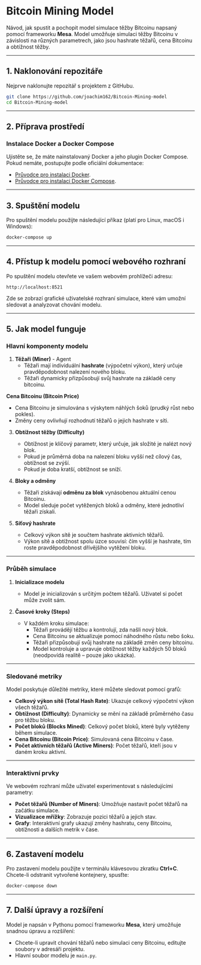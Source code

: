# Bitcoin Mining Model

Návod, jak spustit a pochopit model simulace těžby Bitcoinu napsaný pomocí frameworku **Mesa**. Model umožňuje simulaci těžby Bitcoinu v závislosti na různých parametrech, jako jsou hashrate těžařů, cena Bitcoinu a obtížnost těžby.

---

## 1. **Naklonování repozitáře**

Nejprve naklonujte repozitář s projektem z GitHubu.

```bash
git clone https://github.com/joachim162/Bitcoin-Mining-model
cd Bitcoin-Mining-model
```

---

## 2. **Příprava prostředí**

### Instalace Docker a Docker Compose

Ujistěte se, že máte nainstalovaný Docker a jeho plugin Docker Compose. Pokud nemáte, postupujte podle oficiální dokumentace: 

- [Průvodce pro instalaci Docker](https://docs.docker.com/get-docker/).
- [Průvodce pro instalaci Docker Compose](https://docs.docker.com/compose/install/).

---

## 3. **Spuštění modelu**

Pro spuštění modelu použijte následující příkaz (platí pro Linux, macOS i Windows):

```bash
docker-compose up
```

---

## 4. **Přístup k modelu pomocí webového rozhraní**

Po spuštění modelu otevřete ve vašem webovém prohlížeči adresu:

```
http://localhost:8521
```

Zde se zobrazí grafické uživatelské rozhraní simulace, které vám umožní sledovat a analyzovat chování modelu.

---

## 5. **Jak model funguje**

### **Hlavní komponenty modelu**

1. **Těžaři (Miner)** - Agent
   - Těžaři mají individuální **hashrate** (výpočetní výkon), který určuje pravděpodobnost nalezení nového bloku.
   - Těžaři dynamicky přizpůsobují svůj hashrate na základě ceny bitcoinu.

 **Cena Bitcoinu (Bitcoin Price)**
   - Cena Bitcoinu je simulována s výskytem náhlých šoků (prudký růst nebo pokles).  
   - Změny ceny ovlivňují rozhodnutí těžařů o jejich hashrate v síti.

3. **Obtížnost těžby (Difficulty)**  
   - Obtížnost je klíčový parametr, který určuje, jak složité je nalézt nový blok.  
   - Pokud je průměrná doba na nalezení bloku vyšší než cílový čas, obtížnost se zvýší.  
   - Pokud je doba kratší, obtížnost se sníží.  

4. **Bloky a odměny**  
   - Těžaři získávají **odměnu za blok** vynásobenou aktuální cenou Bitcoinu.  
   - Model sleduje počet vytěžených bloků a odměny, které jednotliví těžaři získali.

5. **Síťový hashrate**  
   - Celkový výkon sítě je součtem hashrate aktivních těžařů.  
   - Výkon sítě a obtížnost spolu úzce souvisí: čím vyšší je hashrate, tím roste pravděpodobnost dřívějšího vytěžení bloku.

---

### **Průběh simulace**

1. **Inicializace modelu**  
   - Model je inicializován s určitým počtem těžařů. Uživatel si počet může zvolit sám.

2. **Časové kroky (Steps)**  
   - V každém kroku simulace:  
     - Těžaři provádějí těžbu a kontrolují, zda našli nový blok.
     - Cena Bitcoinu se aktualizuje pomocí náhodného růstu nebo šoku.  
     - Těžaři přizpůsobují svůj hashrate na základě změn ceny bitcoinu.  
     - Model kontroluje a upravuje obtížnost těžby každých 50 bloků (neodpovídá realitě – pouze jako ukázka).

---

### **Sledované metriky**

Model poskytuje důležité metriky, které můžete sledovat pomocí grafů:

- **Celkový výkon sítě (Total Hash Rate)**: Ukazuje celkový výpočetní výkon všech těžařů.  
- **Obtížnost (Difficulty)**: Dynamicky se mění na základě průměrného času pro těžbu bloku.  
- **Počet bloků (Blocks Mined)**: Celkový počet bloků, které byly vytěženy během simulace.  
- **Cena Bitcoinu (Bitcoin Price)**: Simulovaná cena Bitcoinu v čase.  
- **Počet aktivních těžařů (Active Miners)**: Počet těžařů, kteří jsou v daném kroku aktivní.

---

### **Interaktivní prvky**

Ve webovém rozhraní může uživatel experimentovat s následujícími parametry:

- **Počet těžařů (Number of Miners)**: Umožňuje nastavit počet těžařů na začátku simulace.  
- **Vizualizace mřížky**: Zobrazuje pozici těžařů a jejich stav.
- **Grafy**: Interaktivní grafy ukazují změny hashratu, ceny Bitcoinu, obtížnosti a dalších metrik v čase.

---

## 6. **Zastavení modelu**

Pro zastavení modelu použijte v terminálu klávesovou zkratku **Ctrl+C**. Chcete-li odstranit vytvořené kontejnery, spusťte:

```bash
docker-compose down
```

---

## 7. **Další úpravy a rozšíření**

Model je napsán v Pythonu pomocí frameworku **Mesa**, který umožňuje snadnou úpravu a rozšíření:

- Chcete-li upravit chování těžařů nebo simulaci ceny Bitcoinu, editujte soubory v adresáři projektu.
- Hlavní soubor modelu je `main.py`.
